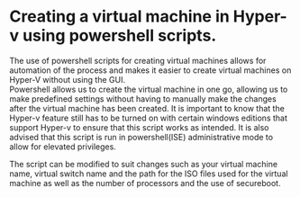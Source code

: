 <h1> Creating a virtual machine in Hyper-v using powershell scripts. </h1>
The use of powershell scripts for creating virtual machines allows for automation of the process and makes it easier to create virtual machines on Hyper-V without using the GUI. <br>
Powershell allows us to create the virtual machine in one go, allowing us to make predefined settings without having to manually make the changes after the virtual machine has been created.
It is important to know that the Hyper-v feature still has to be turned on with certain windows editions that support Hyper-v to ensure that this script works as intended. It is also advised that this script is run in powershell(ISE) administrative mode to allow for elevated privileges.

The script can be modified to suit changes such as your virtual machine name, virtual switch name and the path for the ISO files used for the virtual machine as well as the number of processors and the use of secureboot.
